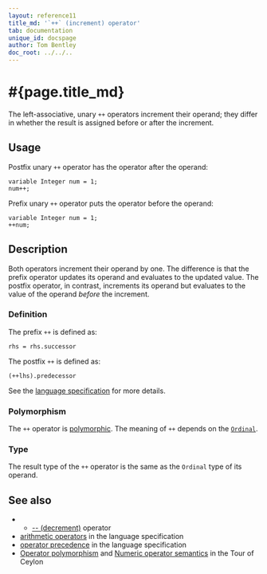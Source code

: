 ```yaml
---
layout: reference11
title_md: '`++` (increment) operator'
tab: documentation
unique_id: docspage
author: Tom Bentley
doc_root: ../../..
---
```


# #{page.title_md}

The left-associative, unary `++` operators increment their operand; they
differ in whether the result is assigned before or after the increment.

## Usage 

Postfix unary `++` operator has the operator after the operand:

<!-- cat: void m() { -->
<!-- try: -->
    variable Integer num = 1;
    num++;
<!-- cat: } -->
    
Prefix unary `++` operator  puts the operator before the operand:

<!-- cat: void m() { -->
<!-- try: -->
    variable Integer num = 1;
    ++num;
<!-- cat: } -->

## Description

Both operators increment their operand by one. The difference is that the 
prefix operator updates its operand and evaluates to the updated value. 
The postfix operator, in contrast, increments its operand but evaluates to the 
value of the operand *before* the increment.

### Definition

The prefix `++` is defined as:

<!-- check:none -->
<!-- try: -->
    rhs = rhs.successor
    
The postfix `++` is defined as:

<!-- check:none -->
<!-- try: -->
    (++lhs).predecessor

See the [language specification](#{site.urls.spec_current}#arithmetic) for more details.

### Polymorphism

The `++` operator is [polymorphic](#{page.doc_root}/reference/operator/operator-polymorphism). 
The meaning of `++` depends on the 
[`Ordinal`](#{site.urls.apidoc_current}/Ordinal.type.html).

### Type

The result type of the `++` operator is the same as the `Ordinal` type of its operand.

## See also

* * [-- (decrement)](../decrement) operator
* [arithmetic operators](#{site.urls.spec_current}#arithmetic) in the 
  language specification
* [operator precedence](#{site.urls.spec_current}#operatorprecedence) in the 
  language specification
* [Operator polymorphism](#{page.doc_root}/tour/language-module/#operator_polymorphism) 
  and 
  [Numeric operator semantics](#{page.doc_root}/tour/language-module/#numeric_operator_semantics) 
  in the Tour of Ceylon
